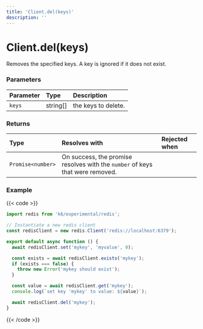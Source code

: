 ```yaml
---
title: 'Client.del(keys)'
description: ''
---
```


# Client.del(keys)

Removes the specified keys. A key is ignored if it does not exist.

### Parameters

| Parameter | Type     | Description         |
| :-------- | :------- | :------------------ |
| `keys`    | string[] | the keys to delete. |

### Returns

| Type              | Resolves with                                                                 | Rejected when |
| :---------------- | :---------------------------------------------------------------------------- | :------------ |
| `Promise<number>` | On success, the promise resolves with the `number` of keys that were removed. |               |

### Example

{{< code >}}

```javascript
import redis from 'k6/experimental/redis';

// Instantiate a new redis client
const redisClient = new redis.Client('redis://localhost:6379');

export default async function () {
  await redisClient.set('mykey', 'myvalue', 0);

  const exists = await redisClient.exists('mykey');
  if (exists === false) {
    throw new Error('mykey should exist');
  }

  const value = await redisClient.get('mykey');
  console.log(`set key 'mykey' to value: ${value}`);

  await redisClient.del('mykey');
}
```

{{< /code >}}
